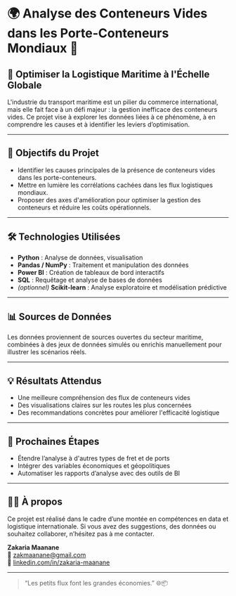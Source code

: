 # 🌍 Analyse des Conteneurs Vides dans les Porte-Conteneurs Mondiaux 🚢

## 🚀 Optimiser la Logistique Maritime à l'Échelle Globale

L'industrie du transport maritime est un pilier du commerce international, mais elle fait face à un défi majeur : la gestion inefficace des conteneurs vides. Ce projet vise à explorer les données liées à ce phénomène, à en comprendre les causes et à identifier les leviers d’optimisation.

---

## 🎯 Objectifs du Projet

- Identifier les causes principales de la présence de conteneurs vides dans les porte-conteneurs.
- Mettre en lumière les corrélations cachées dans les flux logistiques mondiaux.
- Proposer des axes d'amélioration pour optimiser la gestion des conteneurs et réduire les coûts opérationnels.

---

## 🛠️ Technologies Utilisées

- **Python** : Analyse de données, visualisation
- **Pandas / NumPy** : Traitement et manipulation des données
- **Power BI** : Création de tableaux de bord interactifs
- **SQL** : Requêtage et analyse de bases de données
- *(optionnel)* **Scikit-learn** : Analyse exploratoire et modélisation prédictive

---

## 📊 Sources de Données

Les données proviennent de sources ouvertes du secteur maritime, combinées à des jeux de données simulés ou enrichis manuellement pour illustrer les scénarios réels.

---

## 💡 Résultats Attendus

- Une meilleure compréhension des flux de conteneurs vides
- Des visualisations claires sur les routes les plus concernées
- Des recommandations concrètes pour améliorer l'efficacité logistique

---

## 🧠 Prochaines Étapes

- Étendre l’analyse à d'autres types de fret et de ports
- Intégrer des variables économiques et géopolitiques
- Automatiser les rapports d’analyse avec des outils de BI

---

## 🙋‍♂️ À propos

Ce projet est réalisé dans le cadre d’une montée en compétences en data et logistique internationale. Si vous avez des suggestions, des données ou souhaitez collaborer, n’hésitez pas à me contacter.

**Zakaria Maanane**  
📧 zakmaanane@gmail.com  
🔗 [linkedin.com/in/zakaria-maanane](https://www.linkedin.com/in/zakaria-maanane)

---

> “Les petits flux font les grandes économies.” 🌐📦
